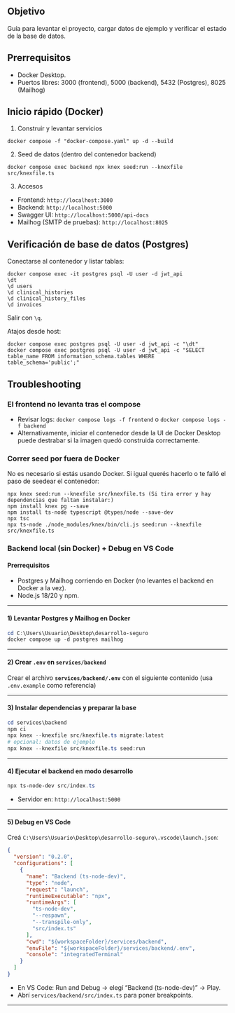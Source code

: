## Objetivo
Guía para levantar el proyecto, cargar datos de ejemplo y verificar el estado de la base de datos.

## Prerrequisitos
- Docker Desktop.
- Puertos libres: 3000 (frontend), 5000 (backend), 5432 (Postgres), 8025 (Mailhog)

## Inicio rápido (Docker)
1) Construir y levantar servicios
```
docker compose -f "docker-compose.yaml" up -d --build
```

2) Seed de datos (dentro del contenedor backend)
```
docker compose exec backend npx knex seed:run --knexfile src/knexfile.ts
```

3) Accesos
- Frontend: `http://localhost:3000`
- Backend: `http://localhost:5000`
- Swagger UI: `http://localhost:5000/api-docs`
- Mailhog (SMTP de pruebas): `http://localhost:8025`

## Verificación de base de datos (Postgres)
Conectarse al contenedor y listar tablas:
```
docker compose exec -it postgres psql -U user -d jwt_api
\dt
\d users
\d clinical_histories
\d clinical_history_files
\d invoices
```
Salir con `\q`.

Atajos desde host:
```
docker compose exec postgres psql -U user -d jwt_api -c "\dt"
docker compose exec postgres psql -U user -d jwt_api -c "SELECT table_name FROM information_schema.tables WHERE table_schema='public';"
```

## Troubleshooting
### El frontend no levanta tras el compose
- Revisar logs: `docker compose logs -f frontend` o `docker compose logs -f backend`
- Alternativamente, iniciar el contenedor desde la UI de Docker Desktop puede destrabar si la imagen quedó construida correctamente.

### Correr seed por fuera de Docker
No es necesario si estás usando Docker. Si igual querés hacerlo o te falló el paso de seedear el contenedor:
```
npx knex seed:run --knexfile src/knexfile.ts (Si tira error y hay dependencias que faltan instalar:)
npm install knex pg --save
npm install ts-node typescript @types/node --save-dev
npx tsc
npx ts-node ./node_modules/knex/bin/cli.js seed:run --knexfile src/knexfile.ts
```

### Backend local (sin Docker) + Debug en VS Code

#### Prerrequisitos
- Postgres y Mailhog corriendo en Docker (no levantes el backend en Docker a la vez).
- Node.js 18/20 y npm.

---

#### 1) Levantar Postgres y Mailhog en Docker
```powershell
cd C:\Users\Usuario\Desktop\desarrollo-seguro
docker compose up -d postgres mailhog
```

---

#### 2) Crear `.env` en `services/backend`
Crear el archivo **`services/backend/.env`** con el siguiente contenido (usa `.env.example` como referencia)

---

#### 3) Instalar dependencias y preparar la base
```powershell
cd services\backend
npm ci
npx knex --knexfile src/knexfile.ts migrate:latest
# opcional: datos de ejemplo
npx knex --knexfile src/knexfile.ts seed:run
```

---

#### 4) Ejecutar el backend en modo desarrollo
```powershell
npx ts-node-dev src/index.ts
```
- Servidor en: `http://localhost:5000`

---

#### 5) Debug en VS Code
Creá `C:\Users\Usuario\Desktop\desarrollo-seguro\.vscode\launch.json`:
```json
{
  "version": "0.2.0",
  "configurations": [
    {
      "name": "Backend (ts-node-dev)",
      "type": "node",
      "request": "launch",
      "runtimeExecutable": "npx",
      "runtimeArgs": [
        "ts-node-dev",
        "--respawn",
        "--transpile-only",
        "src/index.ts"
      ],
      "cwd": "${workspaceFolder}/services/backend",
      "envFile": "${workspaceFolder}/services/backend/.env",
      "console": "integratedTerminal"
    }
  ]
}
```
- En VS Code: Run and Debug → elegí “Backend (ts-node-dev)” → Play.
- Abrí `services/backend/src/index.ts` para poner breakpoints.

---